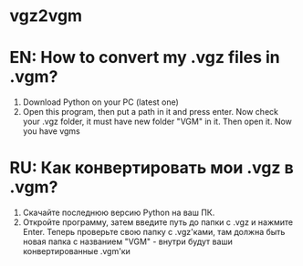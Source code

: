 # vgz2vgm



# EN: How to convert my .vgz files in .vgm?
1. Download Python on your PC (latest one)
2. Open this program, then put a path in it and press enter. Now check your .vgz folder, it must have new folder "VGM" in it. Then open it. Now you have vgms


# RU: Как конвертировать мои .vgz в .vgm?
1. Скачайте последнюю версию Python на ваш ПК.
2. Откройте программу, затем введите путь до папки с .vgz и нажмите Enter. Теперь проверьте свою папку с .vgz'ками, там должна быть новая папка с названием "VGM" - внутри будут ваши конвертированные .vgm'ки
